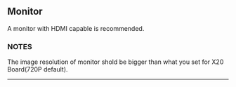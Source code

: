 ## Monitor

A monitor with HDMI capable is recommended.

### NOTES

The image resolution of monitor shold be bigger than what you set for X20 Board(720P default).

*** 

